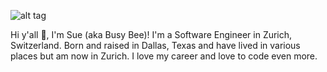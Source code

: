 ![alt tag](http://url/to/img.png)

Hi y'all 👋, I'm Sue (aka Busy Bee)! I'm a Software Engineer in Zurich, Switzerland. Born and raised in Dallas, Texas and have lived in various places but am now in Zurich. I love my career and love to code even more. 
